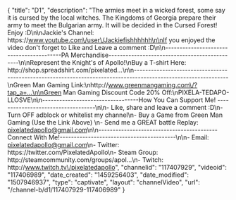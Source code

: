 {
    "title": "D1",
    "description": "The armies meet in a wicked forest, some say it is cursed by the local witches.  The Kingdoms of Georgia prepare their army to meet the Bulgarian army.  It will be decided in the Cursed Forest!  Enjoy :D\n\nJackie's Channel: https:\/\/www.youtube.com\/user\/Jackiefishhhhhh\n\nIf you enjoyed the video don't forget to Like and Leave a comment :D\n\n-----------------------------------------PA Merchandise----------------------------------------------\n\nRepresent the Knight's of Apollo!\nBuy a T-shirt Here: http:\/\/shop.spreadshirt.com\/pixelated...\n\n---------------------------------------------------------------------------------------------------------------\nGreen Man Gaming Link:\nhttp:\/\/www.greenmangaming.com\/?tap_a=...\n\nGreen Man Gaming Discount Code 20% Off:\nPIXELA-TEDAPO-LLOSVE\n\n----------------------------------How You Can Support Me! -----------------------------------\n\n- Like, share and leave a comment :D\n- Turn OFF adblock or whitelist my channel\n- Buy a Game from Green Man Gaming (Use the Link Above) \n- Send me a GREAT battle Replay: pixelatedapollo@gmail.com\n\n------------------------------------------Connect With Me!-----------------------------------------\n\n- Email: pixelatedapollo@gmail.com\n- Twitter: https:\/\/twitter.com\/PixelatedApollo\n- Steam Group:  http:\/\/steamcommunity.com\/groups\/apol...\n- Twitch: http:\/\/www.twitch.tv\/pixelatedapollo",
    "channelid": "117407929",
    "videoid": "117406989",
    "date_created": "1459256403",
    "date_modified": "1507946937",
    "type": "captivate",
    "layout": "channelVideo",
    "url": "\/channel-b\/d1\/117407929-117406989"
}